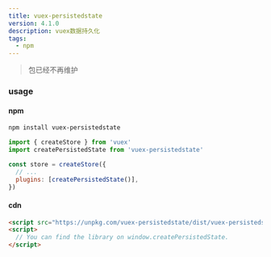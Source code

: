 ```yaml
---
title: vuex-persistedstate
version: 4.1.0
description: vuex数据持久化
tags: 
  - npm
---
```



> 包已经不再维护

### usage

#### npm

```bash
npm install vuex-persistedstate
```

```js
import { createStore } from 'vuex'
import createPersistedState from 'vuex-persistedstate'

const store = createStore({
  // ...
  plugins: [createPersistedState()],
})
```

#### cdn

```html
<script src="https://unpkg.com/vuex-persistedstate/dist/vuex-persistedstate.umd.js"></script>
<script>
  // You can find the library on window.createPersistedState.
</script>
```
